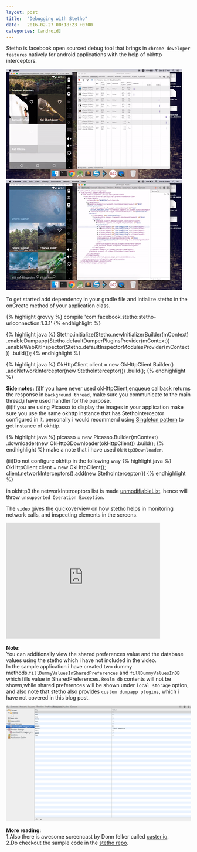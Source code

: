 ```yaml
---
layout: post
title:  "Debugging with Stetho"
date:   2016-02-27 00:18:23 +0700
categories: [android]
---
```

Stetho is facebook open sourced debug tool that brings in `chrome developer features` natively for android applications with the help of okhttp interceptors.

![ScreenShot](https://raw.githubusercontent.com/NULLPointerGuy/NULLPointerGuy.github.io/master/static/img/_posts/stetho-network.gif)
![ScreenShot](https://raw.githubusercontent.com/NULLPointerGuy/NULLPointerGuy.github.io/master/static/img/_posts/stetho-inspect1.gif)


To get started add dependency in your gradle file and intialize stetho in the onCreate method of your application class.

 {% highlight grovvy %}
   compile 'com.facebook.stetho:stetho-urlconnection:1.3.1'
 {% endhighlight %}

 {% highlight java %}
  Stetho.initialize(Stetho.newInitializerBuilder(mContext)
   .enableDumpapp(Stetho.defaultDumperPluginsProvider(mContext))
   .enableWebKitInspector(Stetho.defaultInspectorModulesProvider(mContext))
   .build());
 {% endhighlight %}


{% highlight java %}
OkHttpClient client =  new OkHttpClient.Builder()
                  .addNetworkInterceptor(new StethoInterceptor())
                  .build();
{% endhighlight %}

**Side notes:**
(i)If you have never used okHttpClient,enqueue callback returns the response in  `background thread`, make sure you communicate to the main thread,i have used handler for the purpose.<br/>
(ii)If you are using Picasso to display the images in your application make sure you use the same okhttp instance that has StethoInterceptor configured in it.
personally i would recommend using [Singleton pattern](https://en.wikipedia.org/wiki/Singleton_pattern) to get instance of okhttp.

{% highlight java %}
	picasso = new Picasso.Builder(mContext)
                .downloader(new OkHttp3Downloader(okHttpClient))
                .build();
{% endhighlight %}
make a note that i have used `OkHttp3Downloader`.  

(iii)Do not configure okhttp in the following way
{% highlight java %}
	OkHttpClient client = new OkHttpClient();
	client.networkInterceptors().add(new StethoInterceptor())
{% endhighlight %}

in okhttp3 the networkInterceptors list is made [unmodifiableList](http://www.tutorialspoint.com/java/util/collections_unmodifiablelist.htm).
hence will throw  `unsupported Operation Exception`.


The `video` gives the quickoverview on how stetho helps in monitoring network calls, and inspecting elements in the screens.

<iframe width="420" height="315" src="https://www.youtube.com/embed/gscgCjhRWPk" frameborder="0" allowfullscreen></iframe>

**Note:**<br/>
 You can additionally view the shared preferences value and the database values using the stetho which i have not included in the video.<br/>
 In the sample application i have created two dummy methods.`fillDummyValuesInSharedPreferences` and `fillDummyValuesInDB` which fills value in SharedPreferences.
 `Realm db` contents will not be shown,while shared preferences will be shown under `local storage` option, and also note that stetho also provides `custom dumpapp plugins`, which i have not covered in this blog post.

![ScreenShot](https://raw.githubusercontent.com/NULLPointerGuy/NULLPointerGuy.github.io/master/static/img/_posts/stethodb.png)

**More reading:**<br/>
1.Also there is awesome screencast by Donn felker called [caster.io](https://caster.io/episodes/episode-4-debugging-android-with-stetho/).<br/>
2.Do checkout the sample code in the [stetho repo](https://github.com/facebook/stetho).<br/>
